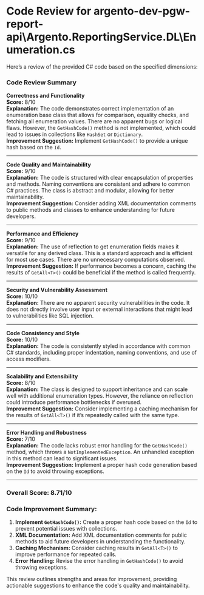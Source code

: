 # Code Review for argento-dev-pgw-report-api\Argento.ReportingService.DL\Enumeration.cs

Here’s a review of the provided C# code based on the specified dimensions:

### Code Review Summary

**Correctness and Functionality**  
**Score:** 8/10  
**Explanation:** The code demonstrates correct implementation of an enumeration base class that allows for comparison, equality checks, and fetching all enumeration values. There are no apparent bugs or logical flaws. However, the `GetHashCode()` method is not implemented, which could lead to issues in collections like `HashSet` or `Dictionary`.  
**Improvement Suggestion:** Implement `GetHashCode()` to provide a unique hash based on the `Id`.

---

**Code Quality and Maintainability**  
**Score:** 9/10  
**Explanation:** The code is structured with clear encapsulation of properties and methods. Naming conventions are consistent and adhere to common C# practices. The class is abstract and modular, allowing for better maintainability.  
**Improvement Suggestion:** Consider adding XML documentation comments to public methods and classes to enhance understanding for future developers.

---

**Performance and Efficiency**  
**Score:** 9/10  
**Explanation:** The use of reflection to get enumeration fields makes it versatile for any derived class. This is a standard approach and is efficient for most use cases. There are no unnecessary computations observed.  
**Improvement Suggestion:** If performance becomes a concern, caching the results of `GetAll<T>()` could be beneficial if the method is called frequently.

---

**Security and Vulnerability Assessment**  
**Score:** 10/10  
**Explanation:** There are no apparent security vulnerabilities in the code. It does not directly involve user input or external interactions that might lead to vulnerabilities like SQL injection.  

---

**Code Consistency and Style**  
**Score:** 10/10  
**Explanation:** The code is consistently styled in accordance with common C# standards, including proper indentation, naming conventions, and use of access modifiers.  

---

**Scalability and Extensibility**  
**Score:** 8/10  
**Explanation:** The class is designed to support inheritance and can scale well with additional enumeration types. However, the reliance on reflection could introduce performance bottlenecks if overused.  
**Improvement Suggestion:** Consider implementing a caching mechanism for the results of `GetAll<T>()` if it’s repeatedly called with the same type.

---

**Error Handling and Robustness**  
**Score:** 7/10  
**Explanation:** The code lacks robust error handling for the `GetHashCode()` method, which throws a `NotImplementedException`. An unhandled exception in this method can lead to significant issues.  
**Improvement Suggestion:** Implement a proper hash code generation based on the `Id` to avoid throwing exceptions.

---

### Overall Score: 8.71/10

### Code Improvement Summary:
1. **Implement `GetHashCode()`:** Create a proper hash code based on the `Id` to prevent potential issues with collections.
2. **XML Documentation:** Add XML documentation comments for public methods to aid future developers in understanding the functionality.
3. **Caching Mechanism:** Consider caching results in `GetAll<T>()` to improve performance for repeated calls.
4. **Error Handling:** Revise the error handling in `GetHashCode()` to avoid throwing exceptions. 

This review outlines strengths and areas for improvement, providing actionable suggestions to enhance the code's quality and maintainability.